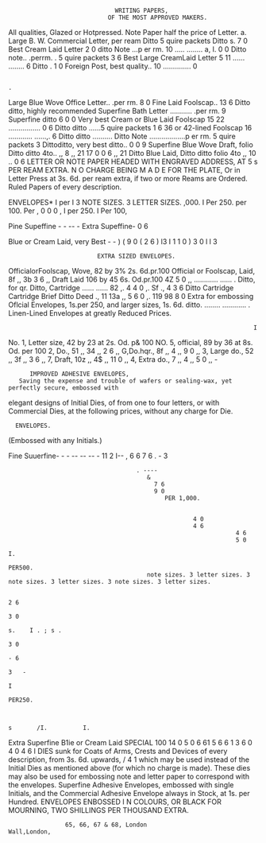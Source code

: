                                   WRITING PAPERS,
                                OF THE MOST APPROVED MAKERS.
  All qualities, Glazed or Hotpressed.                                               Note Paper half the price of Letter.
                                                                    a.
 Large B. W. Commercial Letter, per ream
          Ditto                  5 quire packets      Ditto
                                                               s.
                                                               7 0
                                                   Best Cream Laid Letter
                                                               2    0
                                                                  ditto    Note
                                                                                     ...p er rm. 10              .....
                                                                                                                   ........
                                                                                                                                                  a, I.
                                                                                                                                                         0
                                                                                                                                                         0
          Ditto                 note.. .perrm. .
                                 5 quire packets
                                                               3    6
                                                   Best Large CreamLaid Letter
                                                                                                  5
                                                                                                 11                  ......
                                                                                                                   ........                              6
          Ditto
                                               .               1    0
                                                   Foreign Post, best quality..                  10
                                                                                                              ..............                             0

                                                                                                                                              .
 Large Blue Wove Office Letter.. .per rm.                      8    0
                                                   Fine Laid Foolscap..                          13                                                      6
     Ditto       ditto, highly recommended
 Superfine Bath Letter      ........... .per rm.
                                                               9
                                                   Superfine ditto
                                                               6
                                                                    0
                                                                    0
                                                   Very best Cream or Blue Laid Foolscap
                                                                                                 15
                                                                                                 22
                                                                                                            ................                             0
                                                                                                                                                         6
   Ditto    ditto          ......5 quire packets               1    6
                                                   36 or 42-lined Foolscap                       16             ............
                                                                                                                   ......,.                              6
   Ditto ditto    ..........
   Ditto Note ..................p         er rm.
                                 5 quire packets
                                                               3
                                                   Dittoditto, very best ditto..
                                                               0
                                                                    0
                                                                    9
                                                   Superfine Blue Wove Draft, folio
                                                     Ditto        ditto          4to..
                                                                                            ,, 8
                                                                                            ,,
                                                                                                 21
                                                                                                 17
                                                                                                                                                         0
                                                                                                                                                         0
                                                                                                                                                         6
                                                                                            ,, 21
                                                     Ditto Blue Laid,
                                                     Ditto       ditto
                                                                                 folio
                                                                                 4to        ,, 10                                    ..                  0
                                                                                                                                                         6
    LETTER OR NOTE PAPER HEADED WITH ENGRAVED ADDRESS, AT 5 s PER REAM EXTRA.
            N O CHARGE BEING M A D E FOR THE PLATE,
        Or in Letter Press at 3s. 6d. per ream extra, if two or more Reams are Ordered.
                                 Ruled Papers of every description.

 ENVELOPES* I per                                                                                I
                                                       3   NOTE SIZES.                                          3    LETTER SIZES.
                                                   ,000.   I    Per 250.             per 100.        Per , 0 0 0 ,       I   per 250.     I   Per 100,

Pine
Supeffine      - - -- -
Extra Supeffine-
                                                       0 6


Blue or Cream Laid,
   very Best          -     -
                    ) ( 9 0 ( 2 6 ) l3 I 1 1 0 ) 3 0 l l 3

                             EXTRA SIZED ENVELOPES.
OfficialorFoolscap, Wove, 82 by 3% 2s. 6d.pr.100
Official or Foolscap, Laid, 8f ,, 3b 3 6 ,,
                                                   Draft Laid                 106 by 45 6s. Od.pr.100
                                                                                     4Z 5 0 ,,
                                                                                                ............
                                                                                                       ......                    .
 Ditto, for qr.
 Ditto, Cartridge
                    ......
                    ......  82 ,. 4 4 0 ,.
                            Sf ., 4 3 6
                                                     Ditto Cartridge
                                                   Cartridge Brief
                                                   Ditto Deed  .,
                                                                              11
                                                                              13a ,, 5 6 0 ,.
                                                                              119    98 8 0
          Extra for embossing Oflcial Envelopes, 1s.per 250, and larger sizes, 1s. 6d. ditto.
                                                                                                    ........
                                                                                                ............                     .
                   Linen-Lined Envelopes at greatly Reduced Prices.


                                                                         I
No. 1, Letter size,       42 by 23 at 2s. Od. p& 100                          NO. 5, official, 89 by 36 at 8s. Od. per 100
    2, Do.,               51 ,, 34 ,, 2 6       ,,                                G,Do.hqr., 8f ,, 4 ,, 9 0          ,,
    3, Large do.,         52 ,, 3f ,, 3 6       ,,                               7, Draft,     10z ,, 4$ ,, 11 0     ,,
    4, Extra do.,         7 ,, 4 ,, 5 0         ,,                           -



          IMPROVED ADHESIVE ENVELOPES,
       Saving the expense and trouble of wafers or sealing-wax, yet perfectly secure, embossed with
elegant designs of Initial Dies, of from one to four letters, or with Commercial Dies, at the following
prices, without any charge for Die.

      ENVELOPES.
  (Embossed with any Initials.)

Fine
Suuerfine-
          - - -- -- --
                  - 11 2
                                   I--
                                   ,
                                  6 6
                                 7 6
                                      . -
                                       3

                                        . ----
                                           &
                                             7 6
                                             9 0
                                                PER 1,000.


                                                        4 0
                                                        4 6
                                                                    4 6
                                                                    5 0
                                                                         I.
                                                                                PER500.
                                           note sizes. 3 letter sizes. 3 note sizes. 3 letter sizes. 3 note sizes. 3 letter sizes.

                                                                                 2 6
                                                                                 3 0
                                                                                     s.    I . ; s .
                                                                                             3 0
                                                                                             - 6
                                                                                             3   -
                                                                                                            I
                                                                                                              PER250.


                                                                                                                             s       /I.          I.


Extra Superfine
B1ie or Cream Laid
 SPECIAL
                                           100
                                           14 0
                                                        5 0
                                                        6 61        5 6
                                                                         6       1
                                                                                 3 6
                                                                                     0
                                                                                             4 0
                                                                                             4 6 I
          DIES sunk for Coats of Arms, Crests and Devices of every description, from 3s. 6d. upwards,
                                                                                                                     /       4 1
which may be used instead of the Initial Dies as mentioned above (for which no charge is made).
These dies may also be used for embossing note and letter paper to correspond with the envelopes.
Superfine Adhesive Envelopes, embossed with single Initials, and the Commercial
           Adhesive Envelope always in Stock, at 1s. per Hundred.
      ENVELOPES ENBOSSED I N COLOURS, OR BLACK FOR                       MOURNING, TWO          SHILLINGS PER THOUSAND EXTRA.


                    65, 66, 67 & 68, London                                               Wall,London,
